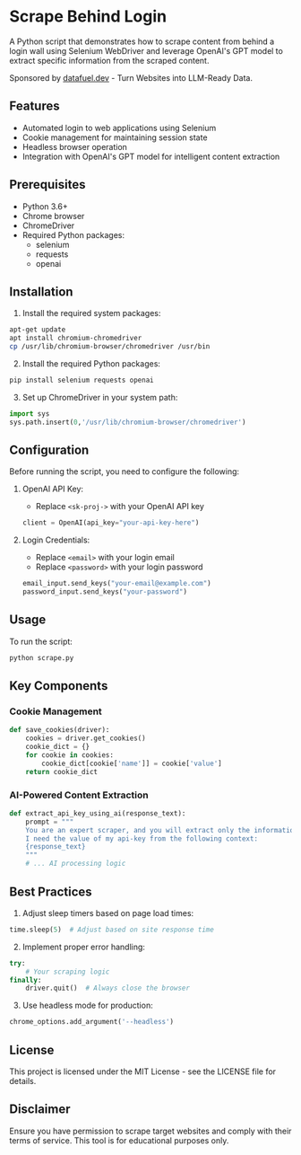 # Scrape Behind Login

A Python script that demonstrates how to scrape content from behind a login wall using Selenium WebDriver and leverage OpenAI's GPT model to extract specific information from the scraped content.

Sponsored by [datafuel.dev](https://datafuel.dev) - Turn Websites into LLM-Ready Data.

## Features

- Automated login to web applications using Selenium
- Cookie management for maintaining session state
- Headless browser operation
- Integration with OpenAI's GPT model for intelligent content extraction

## Prerequisites

- Python 3.6+
- Chrome browser
- ChromeDriver
- Required Python packages:
  - selenium
  - requests
  - openai

## Installation

1. Install the required system packages:
```bash
apt-get update
apt install chromium-chromedriver
cp /usr/lib/chromium-browser/chromedriver /usr/bin
```

2. Install the required Python packages:
```bash
pip install selenium requests openai
```

3. Set up ChromeDriver in your system path:
```python
import sys
sys.path.insert(0,'/usr/lib/chromium-browser/chromedriver')
```

## Configuration

Before running the script, you need to configure the following:

1. OpenAI API Key:
   - Replace `<sk-proj->` with your OpenAI API key
   ```python
   client = OpenAI(api_key="your-api-key-here")
   ```

2. Login Credentials:
   - Replace `<email>` with your login email
   - Replace `<password>` with your login password
   ```python
   email_input.send_keys("your-email@example.com")
   password_input.send_keys("your-password")
   ```

## Usage

To run the script:
```bash
python scrape.py
```

## Key Components

### Cookie Management
```python
def save_cookies(driver):
    cookies = driver.get_cookies()
    cookie_dict = {}
    for cookie in cookies:
        cookie_dict[cookie['name']] = cookie['value']
    return cookie_dict
```

### AI-Powered Content Extraction
```python
def extract_api_key_using_ai(response_text):
    prompt = """
    You are an expert scraper, and you will extract only the information asked from the context.
    I need the value of my api-key from the following context:
    {response_text}
    """
    # ... AI processing logic
```

## Best Practices

1. Adjust sleep timers based on page load times:
```python
time.sleep(5)  # Adjust based on site response time
```

2. Implement proper error handling:
```python
try:
    # Your scraping logic
finally:
    driver.quit()  # Always close the browser
```

3. Use headless mode for production:
```python
chrome_options.add_argument('--headless')
```

## License

This project is licensed under the MIT License - see the LICENSE file for details.

## Disclaimer

Ensure you have permission to scrape target websites and comply with their terms of service. This tool is for educational purposes only.
